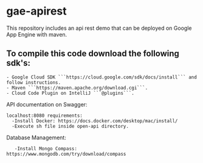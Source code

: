 # gae-apirest
This repository includes an api rest demo that can be deployed on Google App Engine with maven.

## To compile this code download the following sdk's:

```
- Google Cloud SDK ```https://cloud.google.com/sdk/docs/install``` and follow instructions.
- Maven ```https://maven.apache.org/download.cgi```.
- Cloud Code Plugin on IntelliJ ```@plugins```.
```

API documentation on Swagger: 

```
localhost:8080 requirements:
  -Install Docker: https://docs.docker.com/desktop/mac/install/
  -Execute sh file inside open-api directory.
```

Database Management: 
```
   -Install Mongo Compass: https://www.mongodb.com/try/download/compass
```


  
  
